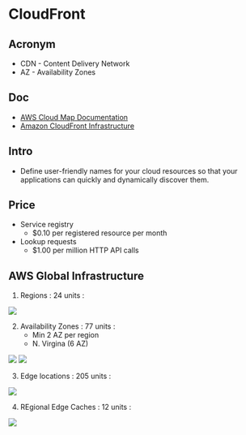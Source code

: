# CloudFront

## Acronym
* CDN - Content Delivery Network
* AZ - Availability Zones

## Doc
* [AWS Cloud Map Documentation](https://docs.aws.amazon.com/cloud-map/index.html)
* [Amazon CloudFront Infrastructure](https://aws.amazon.com/cloudfront/features/)

## Intro
* Define user-friendly names for your cloud resources so that your applications can quickly and dynamically discover them.

## Price
* Service registry
	* $0.10 per registered resource per month
* Lookup requests 
	* $1.00 per million HTTP API calls

## AWS Global Infrastructure
1) Regions : 24 units :

[<img src="https://i.imgur.com/BEp6M7D.png">](https://i.imgur.com/BEp6M7D.png)

2) Availability Zones : 77 units :
	* Min 2 AZ per region
	* N. Virgina (6 AZ)

[<img src="https://i.imgur.com/q7tgFzQ.png">](https://i.imgur.com/q7tgFzQ.png)
[<img src="https://i.imgur.com/Gq3RK2A.png">](https://i.imgur.com/Gq3RK2A.png)

3) Edge locations : 205 units :

[<img src="https://i.imgur.com/LN6d261.png">](https://i.imgur.com/LN6d261.png)

4) REgional Edge Caches : 12 units :

[<img src="https://i.imgur.com/MaAG6co.png">](https://i.imgur.com/MaAG6co.png)

